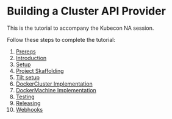 # Building a Cluster API Provider

This is the tutorial to accompany the Kubecon NA session.

Follow these steps to complete the tutorial:

1. [Prereqs](0-prereqs.md)
2. [Introduction](1-intro.md)
3. [Setup](2-setup.md)
4. [Project Skaffolding](3-skaffolding.md)
5. [Tilt setup](4-setup-tilt.md)
6. [DockerCluster Implementation](5-cluster-implementation.md)
7. [DockerMachine Implementation](6-machine-implementation.md)
8. [Testing](7-testing.md)
9. [Releasing](8-releasing.md)
10. [Webhooks](9-webhooks.md)
